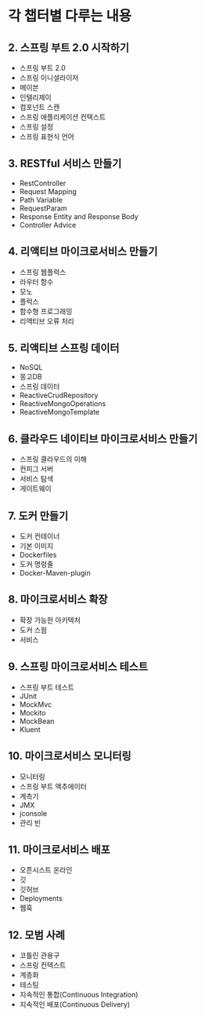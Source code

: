 
# 각 챕터별 다루는 내용

## 2. 스프링 부트 2.0 시작하기
- 스프링 부트 2.0
- 스프링 이니셜라이저
- 메이븐
- 인텔리제이
- 컴포넌트 스캔
- 스프링 애플리케이션 컨텍스트
- 스프링 설정
- 스프링 표현식 언어 

## 3. RESTful 서비스 만들기
- RestController
- Request Mapping
- Path Variable
- RequestParam
- Response Entity and Response Body
- Controller Advice

## 4. 리액티브 마이크로서비스 만들기 
- 스프링 웹플럭스
- 라우터 함수
- 모노
- 플럭스
- 함수형 프로그래밍
- 리액티브 오류 처리

## 5. 리액티브 스프링 데이터
- NoSQL
- 몽고DB
- 스프링 데이터
- ReactiveCrudRepository
- ReactiveMongoOperations
- ReactiveMongoTemplate

## 6. 클라우드 네이티브 마이크로서비스 만들기
- 스프링 클라우드의 이해
- 컨피그 서버
- 서비스 탐색
- 게이트웨이

## 7. 도커 만들기
- 도커 컨테이너
- 기본 이미지
- Dockerfiles
- 도커 명령줄
- Docker-Maven-plugin

## 8. 마이크로서비스 확장
- 확장 가능한 아키텍처
- 도커 스웜
- 서비스

## 9. 스프링 마이크로서비스 테스트
- 스프링 부트 테스트
- JUnit
- MockMvc
- Mockito
- MockBean
- Kluent

## 10. 마이크로서비스 모니터링
- 모니터링
- 스프링 부트 액추에이터
- 계측기
- JMX
- jconsole
- 관리 빈

## 11. 마이크로서비스 배포
- 오픈시스트 온라인
- 깃
- 깃허브
- Deployments
- 웹훅

## 12. 모범 사례
- 코틀린 관용구
- 스프링 컨텍스트
- 계층화
- 테스팅
- 지속적인 통합(Continuous Integration)
- 지속적인 배포(Continuous Delivery)